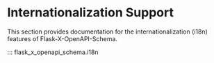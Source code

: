 # Internationalization Support

This section provides documentation for the internationalization (i18n) features of Flask-X-OpenAPI-Schema.

::: flask_x_openapi_schema.i18n
